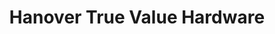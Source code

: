 ---
title: "Hanover True Value Hardware"
url: /hanover/hanover-true-value-hardware/
shop: hardware
---